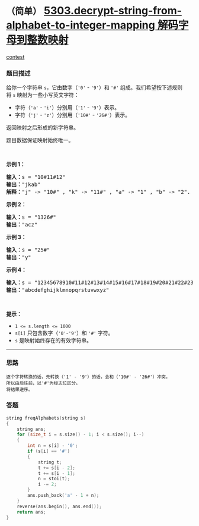 # `（简单）` [5303.decrypt-string-from-alphabet-to-integer-mapping 解码字母到整数映射](https://leetcode-cn.com/problems/decrypt-string-from-alphabet-to-integer-mapping/)

[contest](https://leetcode-cn.com/contest/weekly-contest-170/problems/decrypt-string-from-alphabet-to-integer-mapping/)

### 题目描述
<p>给你一个字符串&nbsp;<code>s</code>，它由数字（<code>'0'</code> - <code>'9'</code>）和&nbsp;<code>'#'</code>&nbsp;组成。我们希望按下述规则将&nbsp;<code>s</code>&nbsp;映射为一些小写英文字符：</p>
<ul>
	<li>字符（<code>'a'</code> - <code>'i'</code>）分别用（<code>'1'</code> -&nbsp;<code>'9'</code>）表示。</li>
	<li>字符（<code>'j'</code> - <code>'z'</code>）分别用（<code>'10#'</code>&nbsp;-&nbsp;<code>'26#'</code>）表示。&nbsp;</li>
</ul>

<p>返回映射之后形成的新字符串。</p>
<p>题目数据保证映射始终唯一。</p>
<p>&nbsp;</p>
<p><strong>示例 1：</strong></p>
<pre><strong>输入：</strong>s = "10#11#12"
<strong>输出：</strong>"jkab"
<strong>解释：</strong>"j" -&gt; "10#" , "k" -&gt; "11#" , "a" -&gt; "1" , "b" -&gt; "2".
</pre>

<p><strong>示例 2：</strong></p>
<pre><strong>输入：</strong>s = "1326#"
<strong>输出：</strong>"acz"
</pre>

<p><strong>示例 3：</strong></p>
<pre><strong>输入：</strong>s = "25#"
<strong>输出：</strong>"y"
</pre>

<p><strong>示例 4：</strong></p>
<pre><strong>输入：</strong>s = "12345678910#11#12#13#14#15#16#17#18#19#20#21#22#23#24#25#26#"
<strong>输出：</strong>"abcdefghijklmnopqrstuvwxyz"
</pre>

<p>&nbsp;</p>
<p><strong>提示：</strong></p>
<ul>
	<li><code>1 &lt;= s.length &lt;= 1000</code></li>
	<li><code>s[i]</code> 只包含数字（<code>'0'</code>-<code>'9'</code>）和&nbsp;<code>'#'</code>&nbsp;字符。</li>
	<li><code>s</code>&nbsp;是映射始终存在的有效字符串。</li>
</ul>

---
### 思路
```
逐个字符转换的话，先转换（'1' - '9'）的话，会和（'10#' - '26#'）冲突。
所以由后往前，以'#'为标志位区分。
将结果逆序。
```



### 答题
``` C++
string freqAlphabets(string s)
{
    string ans;
    for (size_t i = s.size() - 1; i < s.size(); i--)
    {
        int n = s[i] - '0';
        if (s[i] == '#')
        {
            string t;
            t += s[i - 2];
            t += s[i - 1];
            n = stoi(t);
            i -= 2;
        }
        ans.push_back('a' - 1 + n);
    }
    reverse(ans.begin(), ans.end());
    return ans;
}
```




